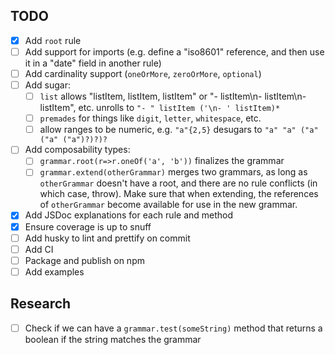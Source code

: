 ## TODO

- [x] Add `root` rule
- [ ] Add support for imports (e.g. define a "iso8601" reference, and then use it in a "date" field in another rule)
- [ ] Add cardinality support (`oneOrMore`, `zeroOrMore`, `optional`)
- [ ] Add sugar:
  - [ ] `list` allows "listItem, listItem, listItem" or "- listItem\n- listItem\n- listItem", etc.
        unrolls to `"- " listItem ('\n- ' listItem)*`
  - [ ] `premades` for things like `digit`, `letter`, `whitespace`, etc.
  - [ ] allow ranges to be numeric, e.g. `"a"{2,5}` desugars to `"a" "a" ("a" ("a" ("a")?)?)?`
- [ ] Add composability types:
  - [ ] `grammar.root(r=>r.oneOf('a', 'b'))` finalizes the grammar
  - [ ] `grammar.extend(otherGrammar)` merges two grammars, as long as `otherGrammar` doesn't have a root, and there are no rule conflicts (in which case, throw). Make sure that when extending, the references of `otherGrammar` become available for use in the new grammar.
- [x] Add JSDoc explanations for each rule and method
- [x] Ensure coverage is up to snuff
- [ ] Add husky to lint and prettify on commit
- [ ] Add CI
- [ ] Package and publish on npm
- [ ] Add examples

## Research

- [ ] Check if we can have a `grammar.test(someString)` method that returns a boolean if the string matches the grammar
